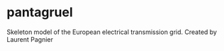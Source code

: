 # pantagruel
Skeleton model of the European electrical transmission grid. Created by Laurent Pagnier
